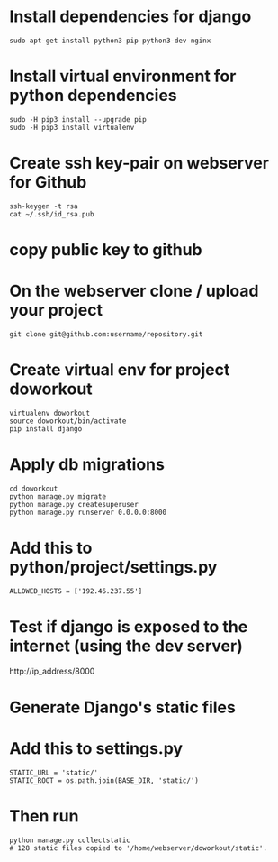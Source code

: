 # Install dependencies for django
```
sudo apt-get install python3-pip python3-dev nginx
```

# Install virtual environment for python dependencies
```
sudo -H pip3 install --upgrade pip
sudo -H pip3 install virtualenv
```

# Create ssh key-pair on webserver for Github
```
ssh-keygen -t rsa
cat ~/.ssh/id_rsa.pub
```

# copy public key to github

# On the webserver clone / upload your project
```
git clone git@github.com:username/repository.git
```

# Create virtual env for project doworkout
```
virtualenv doworkout
source doworkout/bin/activate
pip install django
```

# Apply db migrations
```
cd doworkout
python manage.py migrate
python manage.py createsuperuser
python manage.py runserver 0.0.0.0:8000
```

# Add this to python/project/settings.py 
```
ALLOWED_HOSTS = ['192.46.237.55']
```
# Test if django is exposed to the internet (using the dev server)
http://ip_address/8000


# Generate Django's static files
# Add this to settings.py
```
STATIC_URL = 'static/'
STATIC_ROOT = os.path.join(BASE_DIR, 'static/')
```

# Then run 
```
python manage.py collectstatic
# 128 static files copied to '/home/webserver/doworkout/static'.
```
